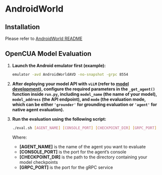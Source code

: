 # AndroidWorld

## Installation
Please refer to [AndroidWorld README](docs/README_AndroidWorld.md)

## OpenCUA Model Evaluation

1. **Launch the Android emulator first (example):**
   ```bash
   emulator -avd AndroidWorldAVD -no-snapshot -grpc 8554
    ```

2. **After deploying your model API with `vLLM` (refer to [model development](../README.md#-model-development)), configure the required parameters in the `_get_agent()` function inside `run.py`, including `model_name` (the name of your model), `model_address` (the API endpoint), and `mode` (the evaluation mode, which can be either `'grounder'` for grounding evaluation or `'agent'` for native agent evaluation).**
   
3. **Run the evaluation using the following script:**

    ```bash
    ./eval.sh [AGENT_NAME] [CONSOLE_PORT] [CHECKPOINT_DIR] [GRPC_PORT]
    ````

    Where:

    * **\[AGENT\_NAME]** is the name of the agent you want to evaluate
    * **\[CONSOLE\_PORT]** is the port for the agent’s console
    * **\[CHECKPOINT\_DIR]** is the path to the directory containing your model checkpoints
    * **\[GRPC\_PORT]** is the port for the gRPC service
